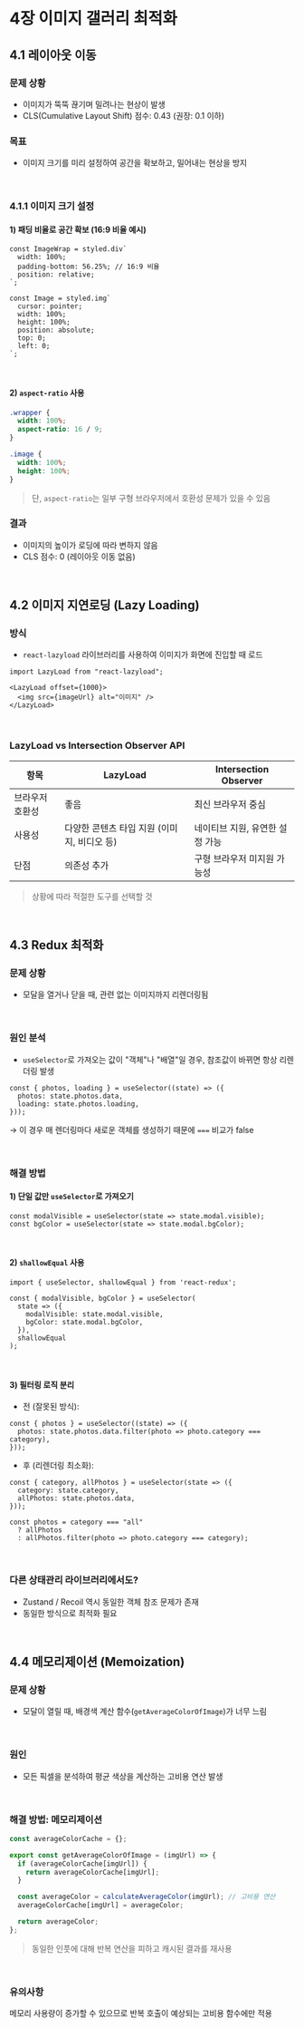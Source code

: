 

# 4장 이미지 갤러리 최적화

## 4.1 레이아웃 이동

### 문제 상황
- 이미지가 뚝뚝 끊기며 밀려나는 현상이 발생
- CLS(Cumulative Layout Shift) 점수: 0.43 (권장: 0.1 이하)


### 목표
- 이미지 크기를 미리 설정하여 공간을 확보하고, 밀어내는 현상을 방지

<br />

### 4.1.1 이미지 크기 설정

#### 1) 패딩 비율로 공간 확보 (16:9 비율 예시)
```tsx
const ImageWrap = styled.div`
  width: 100%;
  padding-bottom: 56.25%; // 16:9 비율
  position: relative;
`;

const Image = styled.img`
  cursor: pointer;
  width: 100%;
  height: 100%;
  position: absolute;
  top: 0;
  left: 0;
`;
````

<br />

#### 2) `aspect-ratio` 사용

```css
.wrapper {
  width: 100%;
  aspect-ratio: 16 / 9;
}

.image {
  width: 100%;
  height: 100%;
}
```

> 단, `aspect-ratio`는 일부 구형 브라우저에서 호환성 문제가 있을 수 있음

### 결과

* 이미지의 높이가 로딩에 따라 변하지 않음
* CLS 점수: 0 (레이아웃 이동 없음)


<br />

## 4.2 이미지 지연로딩 (Lazy Loading)

### 방식

* `react-lazyload` 라이브러리를 사용하여 이미지가 화면에 진입할 때 로드

```tsx
import LazyLoad from "react-lazyload";

<LazyLoad offset={1000}>
  <img src={imageUrl} alt="이미지" />
</LazyLoad>
```

<br />

### LazyLoad vs Intersection Observer API

| 항목       | LazyLoad                   | Intersection Observer |
| -------- | -------------------------- | --------------------- |
| 브라우저 호환성 | 좋음                         | 최신 브라우저 중심            |
| 사용성      | 다양한 콘텐츠 타입 지원 (이미지, 비디오 등) | 네이티브 지원, 유연한 설정 가능    |
| 단점       | 의존성 추가                     | 구형 브라우저 미지원 가능성       |

> 상황에 따라 적절한 도구를 선택할 것

<br />

## 4.3 Redux 최적화

### 문제 상황

* 모달을 열거나 닫을 때, 관련 없는 이미지까지 리렌더링됨

<br />

### 원인 분석

* `useSelector`로 가져오는 값이 "객체"나 "배열"일 경우, 참조값이 바뀌면 항상 리렌더링 발생

```tsx
const { photos, loading } = useSelector((state) => ({
  photos: state.photos.data,
  loading: state.photos.loading,
}));
```

→ 이 경우 매 렌더링마다 새로운 객체를 생성하기 때문에 `===` 비교가 false

<br />

### 해결 방법

#### 1) 단일 값만 `useSelector`로 가져오기

```tsx
const modalVisible = useSelector(state => state.modal.visible);
const bgColor = useSelector(state => state.modal.bgColor);
```

<br />

#### 2) `shallowEqual` 사용

```tsx
import { useSelector, shallowEqual } from 'react-redux';

const { modalVisible, bgColor } = useSelector(
  state => ({
    modalVisible: state.modal.visible,
    bgColor: state.modal.bgColor,
  }),
  shallowEqual
);
```

<br />

#### 3) 필터링 로직 분리

* 전 (잘못된 방식):

```tsx
const { photos } = useSelector((state) => ({
  photos: state.photos.data.filter(photo => photo.category === category),
}));
```

* 후 (리렌더링 최소화):

```tsx
const { category, allPhotos } = useSelector(state => ({
  category: state.category,
  allPhotos: state.photos.data,
}));

const photos = category === "all"
  ? allPhotos
  : allPhotos.filter(photo => photo.category === category);
```

<br />

### 다른 상태관리 라이브러리에서도?

* Zustand / Recoil 역시 동일한 객체 참조 문제가 존재
* 동일한 방식으로 최적화 필요

<br />

## 4.4 메모리제이션 (Memoization)

### 문제 상황

* 모달이 열릴 때, 배경색 계산 함수(`getAverageColorOfImage`)가 너무 느림

<br />

### 원인

* 모든 픽셀을 분석하여 평균 색상을 계산하는 고비용 연산 발생

<br />

### 해결 방법: 메모리제이션

```ts
const averageColorCache = {};

export const getAverageColorOfImage = (imgUrl) => {
  if (averageColorCache[imgUrl]) {
    return averageColorCache[imgUrl];
  }

  const averageColor = calculateAverageColor(imgUrl); // 고비용 연산
  averageColorCache[imgUrl] = averageColor;

  return averageColor;
};
```

> 동일한 인풋에 대해 반복 연산을 피하고 캐시된 결과를 재사용

<br />

### 유의사항

메모리 사용량이 증가할 수 있으므로 반복 호출이 예상되는 고비용 함수에만 적용

